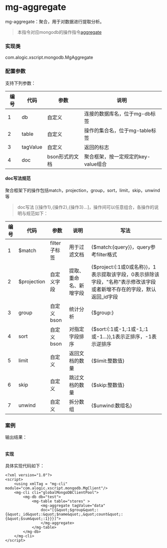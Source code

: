 mg-aggregate
======

mg-aggregate：聚合，用于对数据进行提取分析。

> 本指令对应mongodb的操作指令[aggregate]()

### 实现类

com.alogic.xscript.mongodb.MgAggregate

### 配置参数

支持下列参数：

| 编号 | 代码 | 参数 | 说明  |
| ---- | ---- | ---- | ---- |
| 1 | db | 自定义 |连接的数据库名，位于mg-db标签|
| 2 | table | 自定义 |操作的集合名，位于mg-table标签|
| 3 | tagValue | 自定义 |返回的标志|
| 4 | doc | bson形式的文档 |聚合框架，按一定规定的key-value组合|

#### doc写法规范
聚合框架下的操作包括match，projection，group，sort，limit，skip，unwind等
> doc写法 [{操作1},{操作2},{操作3}...]，操作间可以任意组合，各操作的说明与规范如下：

| 编号 | 代码 | 参数 | 说明  | 写法 |
| ---- | ---- | ---- | ---- | ---- |
| 1 | $match| filter子标签 |用于过滤文档|{$match:{query}}，query参考filter格式|
| 2 | $projection | 自定义字段 |提取、重命名、新增字段|{$project:{<field>:1或0或名称}}，1表示提取该字段，0表示排除该字段，"名称"表示修改该字段或者新增不存在的字段，默认返回_id字段|
| 3 | group | 自定义bson |统计分析|{$group:<expression>}|
| 4 | sort |自定义bson|对指定字段排序|{$sort:{<field1>:1或-1,<field2>:1或-1,<field3>:1或-1...}},1表示正排序，-1表示逆排序|
| 5 | limit | 自定义 |返回文档的数量|{$limit:整数值}|
| 6 | skip | 自定义 |跳过文档的数量|{$skip:整数值}|
| 7 | unwind | 自定义 |拆分数组|{$unwind:数组名}|
### 案例

输出结果：
```

```
#### 实现

具体实现代码如下：
```
<?xml version="1.0"?>
<script>
	<using xmlTag = "mg-cli" module="com.alogic.xscript.mongodb.MgClient"/>
	<mg-cli cli="globalMongoDBClientPool">
		<mg-db db="test">
			<mg-table table="stores" >
				<mg-aggregate tagValue="data" 
				doc="[{&quot;$group&quot;:{&quot;_id&quot;:&quot;$name&quot;,&quot;count&quot;:{&quot;$sum&quot;:1}}}]">
				</mg-aggregate>
			</mg-table>
		</mg-db>
	</mg-cli>
</script> 

```